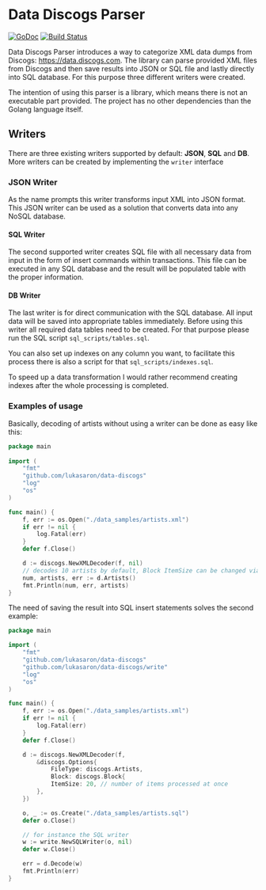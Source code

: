 # Data Discogs Parser

[![GoDoc](https://godoc.org/github.com/lukasaron/data-discogs?status.svg)](https://godoc.org/github.com/lukasaron/data-discogs)
[![Build Status](https://travis-ci.com/lukasaron/data-discogs.svg?branch=master)](https://travis-ci.com/lukasaron/data-discogs)

Data Discogs Parser introduces a way to categorize XML data dumps from Discogs: https://data.discogs.com. 
The library can parse provided XML files from Discogs and then save results into JSON or SQL file and lastly 
directly into SQL database. For this purpose three different writers were created.

The intention of using this parser is a library, which means there is not an executable part provided. The project has no other dependencies than the Golang language itself. 

## Writers

There are three existing writers supported by default: **JSON**, **SQL** and **DB**. 
More writers can be created by implementing the `writer` interface

### JSON Writer
As the name prompts this writer transforms input XML into JSON format. This JSON writer can be used as a solution that converts data into any NoSQL database.

#### SQL Writer
The second supported writer creates SQL file with all necessary data from input in the form of insert commands within transactions. This file can be executed in any SQL database and the result will be populated table with the proper information.

#### DB Writer
The last writer is for direct communication with the SQL database. All input data will be saved into appropriate tables immediately.
Before using this writer all required data tables need to be created. For that purpose please run the SQL script `sql_scripts/tables.sql`. 

You can also set up indexes on any column you want, to facilitate this process there is also a script for that `sql_scripts/indexes.sql`. 

To speed up a data transformation I would rather recommend creating indexes after the whole processing is completed.

### Examples of usage

Basically, decoding of artists without using a writer can be done as easy like this: 
```go
package main
 
import (
    "fmt"
    "github.com/lukasaron/data-discogs"
    "log"
    "os"
)

func main() {
    f, err := os.Open("./data_samples/artists.xml")
    if err != nil {
        log.Fatal(err)
    }
    defer f.Close()

    d := discogs.NewXMLDecoder(f, nil)
    // decodes 10 artists by default, Block ItemSize can be changed via Options
    num, artists, err := d.Artists()
    fmt.Println(num, err, artists)
}
```
The need of saving the result into SQL insert statements solves the second example: 
```go
package main

import (
    "fmt"
    "github.com/lukasaron/data-discogs"
    "github.com/lukasaron/data-discogs/write"
    "log"
    "os"
)

func main() {
    f, err := os.Open("./data_samples/artists.xml")
    if err != nil {
        log.Fatal(err)
    }
    defer f.Close()

    d := discogs.NewXMLDecoder(f,
        &discogs.Options{
            FileType: discogs.Artists,
            Block: discogs.Block{
            ItemSize: 20, // number of items processed at once
        },
    })

    o, _ := os.Create("./data_samples/artists.sql")
    defer o.Close()

    // for instance the SQL writer
    w := write.NewSQLWriter(o, nil)
    defer w.Close()

    err = d.Decode(w)
    fmt.Println(err)
}
```